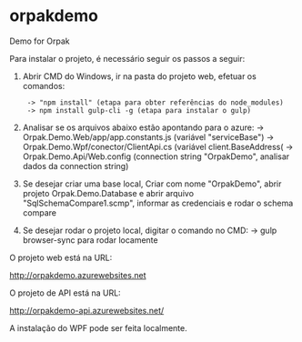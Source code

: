 # orpakdemo
Demo for Orpak

Para instalar o projeto, é necessário seguir os passos a seguir:

1) Abrir CMD do Windows, ir na pasta do projeto web, efetuar os comandos:
  
		-> "npm install" (etapa para obter referências do node_modules)
		-> npm install gulp-cli -g (etapa para instalar o gulp)

2) Analisar se os arquivos abaixo estão apontando para o azure:
    -> Orpak.Demo.Web/app/app.constants.js (variável "serviceBase")
    -> Orpak.Demo.Wpf/conector/ClientApi.cs (variável client.BaseAddress(
    -> Orpak.Demo.Api/Web.config (connection string "OrpakDemo", analisar dados da connection string)

3) Se desejar criar uma base local, Criar com nome "OrpakDemo", abrir projeto Orpak.Demo.Database e abrir arquivo "SqlSchemaCompare1.scmp", informar as credenciais e rodar o schema compare

4) Se desejar rodar o projeto local, digitar o comando no CMD:
    -> gulp browser-sync para rodar locamente
    
O projeto web está na URL:

http://orpakdemo.azurewebsites.net

O projeto de API está na URL:

http://orpakdemo-api.azurewebsites.net/

A instalação do WPF pode ser feita localmente.
